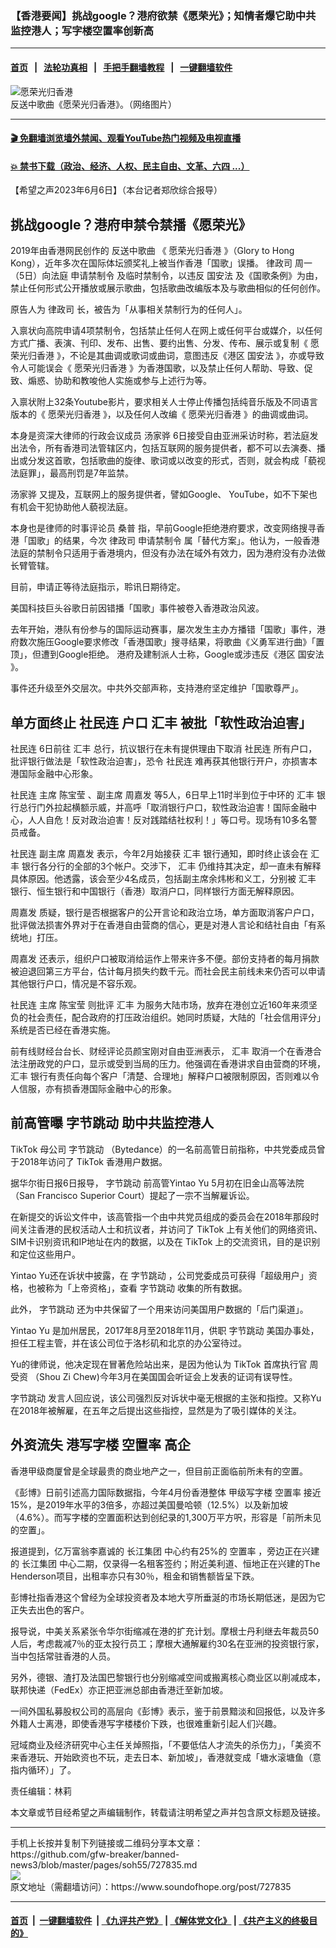### 【香港要闻】挑战google？港府欲禁《愿荣光》；知情者爆它助中共监控港人；写字楼空置率创新高
------------------------

#### [首页](https://github.com/gfw-breaker/banned-news3/blob/master/README.md) &nbsp;&nbsp;|&nbsp;&nbsp; [法轮功真相](https://github.com/begood0513/basic/blob/master/README.md)  &nbsp;&nbsp;|&nbsp;&nbsp; [手把手翻墙教程](https://github.com/gfw-breaker/guides/wiki)  &nbsp;&nbsp;|&nbsp;&nbsp; [一键翻墙软件](https://github.com/gfw-breaker/nogfw/blob/master/README.md)  



<div><img alt="愿荣光归香港" src="https://img.soundofhope.org/2023-01/1673037243638.jpg"/>
<br/><figcaption class="caption">
 反送中歌曲《愿荣光归香港》。（网络图片）
</figcaption></div><hr/>

#### [ 🎬  免翻墙浏览墙外禁闻、观看YouTube热门视频及电视直播](https://github.com/gfw-breaker/HelloWorld)

#### [ 💥  禁书下载（政治、经济、人权、民主自由、文革、六四 ...）](https://github.com/gfw-breaker/books/blob/master/README.md)

<div><div class="Content__Wrapper sc-1bvya0-0 elmmKw article_body" data-checkusr="" itemprop="articleBody">
 <div id="post_place_1">
 </div>
 <p class="meta-top">
  <span class="meta">
   【希望之声2023年6月6日】（本台记者郑欣综合报导）
  </span>
 </p>
 <h2>
  <strong>
   挑战google？港府申禁令禁播《愿荣光》
  </strong>
 </h2>
 <p>
  2019年由香港网民创作的
  <ok href="/term/814680">
   反送中歌曲
  </ok>
  《
  <ok href="/term/147948">
   愿荣光归香港
  </ok>
  》（Glory to Hong Kong），近年多次在国际体坛颁奖礼上被当作香港「国歌」误播。
  <ok href="/term/122576">
   律政司
  </ok>
  周一（5日）向法庭
  <ok href="/term/878084">
   申请禁制令
  </ok>
  及临时禁制令，以违反
  <ok href="/term/99050">
   国安法
  </ok>
  及《国歌条例》为由，禁止任何形式公开播放或展示歌曲，包括歌曲改编版本及与歌曲相似的任何创作。
 </p>
 <p>
  原告人为
  <ok href="/term/122576">
   律政司
  </ok>
  长，被告为「从事相关禁制行为的任何人」。
 </p>
 <p>
  入禀状向高院申请4项禁制令，包括禁止任何人在网上或任何平台或媒介，以任何方式广播、表演、刊印、发布、出售、要约出售、分发、传布、展示或复制《
  <ok href="/term/147948">
   愿荣光归香港
  </ok>
  》，不论是其曲调或歌词或曲词，意图违反《港区
  <ok href="/term/99050">
   国安法
  </ok>
  》，亦或导致令人可能误会《
  <ok href="/term/147948">
   愿荣光归香港
  </ok>
  》为香港国歌，以及禁止任何人帮助、导致、促致、煽惑、协助和教唆他人实施或参与上述行为等。
 </p>
 <p>
  入禀状附上32条Youtube影片，要求相关人士停止传播包括纯音乐版及不同语言版本的《
  <ok href="/term/147948">
   愿荣光归香港
  </ok>
  》，以及任何人改编《
  <ok href="/term/147948">
   愿荣光归香港
  </ok>
  》的曲调或曲词。
 </p>
 <p>
  本身是资深大律师的行政会议成员
  <ok href="/term/36163">
   汤家骅
  </ok>
  6日接受自由亚洲采访时称，若法庭发出法令，所有香港司法管辖区内，包括互联网的服务提供者，都不可以去演奏、播出或分发这首歌，包括歌曲的旋律、歌词或以改变的形式，否则，就会构成「藐视法庭罪」，最高刑罚是7年监禁。
 </p>
 <p>
  <ok href="/term/36163">
   汤家骅
  </ok>
  又提及，互联网上的服务提供者，譬如Google、 YouTube，如不下架也有机会干犯协助他人藐视法庭。
 </p>
 <p>
  本身也是律师的时事评论员
  <ok href="/term/54977">
   桑普
  </ok>
  指，早前Google拒绝港府要求，改变网络搜寻香港「国歌」的结果，今次
  <ok href="/term/122576">
   律政司
  </ok>
  <ok href="/term/878084">
   申请禁制令
  </ok>
  属「替代方案」。他认为，一般香港法庭的禁制令只适用于香港境内，但没有办法在域外有效力，因为港府没有办法做长臂管辖。
 </p>
 <p>
  目前，申请正等待法庭指示，聆讯日期待定。
 </p>
 <p>
  美国科技巨头谷歌日前因错播「国歌」事件被卷入香港政治风波。
 </p>
 <p>
  去年开始，港队有份参与的国际运动赛事，屡次发生主办方播错「国歌」事件，港府数次施压Google要求修改「香港国歌」搜寻结果，将歌曲《义勇军进行曲》「置顶」，但遭到Google拒绝。 港府及建制派人士称，Google或涉违反《港区
  <ok href="/term/99050">
   国安法
  </ok>
  》。
 </p>
 <p>
  事件还升级至外交层次。中共外交部声称，支持港府坚定维护「国歌尊严」。
 </p>
 <h2>
  <strong>
   单方面终止
   <ok href="/term/27837">
    社民连
   </ok>
   户口
   <ok href="/term/562238">
    汇丰
   </ok>
   被批「软性政治迫害」
  </strong>
 </h2>
 <p>
  <ok href="/term/27837">
   社民连
  </ok>
  6日前往
  <ok href="/term/562238">
   汇丰
  </ok>
  总行，抗议银行在未有提供理由下取消
  <ok href="/term/27837">
   社民连
  </ok>
  所有户口，批评银行做法是「软性政治迫害」，恐令
  <ok href="/term/27837">
   社民连
  </ok>
  难再获其他银行开户，亦损害本港国际金融中心形象。
 </p>
 <p>
  <ok href="/term/27837">
   社民连
  </ok>
  主席
  <ok href="/term/636768">
   陈宝莹
  </ok>
  、副主席
  <ok href="/term/878087">
   周嘉发
  </ok>
  等5人，6日早上11时半到位于中环的
  <ok href="/term/562238">
   汇丰
  </ok>
  银行总行门外拉起横额示威，并高呼「取消银行户口，软性政治迫害！国际金融中心，人人自危！反对政治迫害！反对践踏结社权利！」等口号。现场有10多名警员戒备。
 </p>
 <p>
  <ok href="/term/27837">
   社民连
  </ok>
  副主席
  <ok href="/term/878087">
   周嘉发
  </ok>
  表示，今年2月始接获
  <ok href="/term/562238">
   汇丰
  </ok>
  银行通知，即时终止该会在
  <ok href="/term/562238">
   汇丰
  </ok>
  银行各分行的全部的3个帐户。交涉下，
  <ok href="/term/562238">
   汇丰
  </ok>
  仍维持其决定，却一直未有解释具体原因。他透露，该会至少4名成员，包括副主席余炜彬和义工，分别被
  <ok href="/term/562238">
   汇丰
  </ok>
  银行、恒生银行和中国银行（香港）取消户口，同样银行方面无解释原因。
 </p>
 <p>
  <ok href="/term/878087">
   周嘉发
  </ok>
  质疑，银行是否根据客户的公开言论和政治立场，单方面取消客户户口，批评做法损害外界对于在香港自由营商的信心，更是对港人言论和结社自由「有系统地」打压。
 </p>
 <p>
  <ok href="/term/878087">
   周嘉发
  </ok>
  还表示，组织户口被取消给运作上带来许多不便。部份支持者的每月捐款被迫退回第三方平台，估计每月损失约数千元。而社会民主前线未来仍否可以申请其他银行户口，情况是不容乐观。
 </p>
 <p>
  <ok href="/term/27837">
   社民连
  </ok>
  主席
  <ok href="/term/636768">
   陈宝莹
  </ok>
  则批评
  <ok href="/term/562238">
   汇丰
  </ok>
  为服务大陆市场，放弃在港创立近160年来须坚负的社会责任，配合政府的打压政治组织。她同时质疑，大陆的「社会信用评分」系统是否已经在香港实施。
 </p>
 <p>
  前有线财经台台长、财经评论员颜宝刚对自由亚洲表示，
  <ok href="/term/562238">
   汇丰
  </ok>
  取消一个在香港合法注册政党的户口，显示或受到当局的压力。他强调在香港讲求自由营商的环境，
  <ok href="/term/562238">
   汇丰
  </ok>
  银行有责任向每个客户「清楚、合理地」解释户口被限制原因，否则难以令人信服，亦有损香港国际金融中心的形象。
 </p>
 <h2>
  <strong>
   前高管曝
   <ok href="/term/185063">
    字节跳动
   </ok>
   助中共监控港人
  </strong>
 </h2>
 <p>
  <ok href="/term/116032">
   TikTok
  </ok>
  母公司
  <ok href="/term/185063">
   字节跳动
  </ok>
  （Bytedance）的一名前高管日前指称，中共党委成员曾于2018年访问了
  <ok href="/term/116032">
   TikTok
  </ok>
  香港用户数据。
 </p>
 <p>
  据华尔街日报6日报导，
  <ok href="/term/185063">
   字节跳动
  </ok>
  前高管Yintao Yu 5月初在旧金山高等法院（San Francisco Superior Court）提起了一宗不当解雇诉讼。
 </p>
 <p>
  在新提交的诉讼文件中，该高管指一个由中共党员组成的委员会在2018年那段时间关注香港的民权活动人士和抗议者，并访问了
  <ok href="/term/116032">
   TikTok
  </ok>
  上有关他们的网络资讯、SIM卡识别资讯和IP地址在内的数据，以及在
  <ok href="/term/116032">
   TikTok
  </ok>
  上的交流资讯，目的是识别和定位这些用户。
 </p>
 <p>
  Yintao Yu还在诉状中披露，在
  <ok href="/term/185063">
   字节跳动
  </ok>
  ，公司党委成员可获得「超级用户」资格，也被称为「上帝资格」，查看
  <ok href="/term/185063">
   字节跳动
  </ok>
  收集的所有数据。
 </p>
 <p>
  此外，
  <ok href="/term/185063">
   字节跳动
  </ok>
  还为中共保留了一个用来访问美国用户数据的「后门渠道」。
 </p>
 <p>
  Yintao Yu 是加州居民，2017年8月至2018年11月，供职
  <ok href="/term/185063">
   字节跳动
  </ok>
  美国办事处，担任工程主管，并在该公司位于洛杉矶和北京的办公室待过。
 </p>
 <p>
  Yu的律师说，他决定现在冒著危险站出来，是因为他认为
  <ok href="/term/116032">
   TikTok
  </ok>
  首席执行官
  <ok href="/term/756662">
   周受资
  </ok>
  （Shou Zi Chew)今年3月在美国国会听证会上发表的证词有误导性。
 </p>
 <p>
  <ok href="/term/185063">
   字节跳动
  </ok>
  发言人回应说，该公司强烈反对诉状中毫无根据的主张和指控。又称Yu在2018年被解雇，在五年之后提出这些指控，显然是为了吸引媒体的关注。
 </p>
 <h2>
  外资流失 港写字楼
  <ok href="/term/331930">
   空置率
  </ok>
  高企
 </h2>
 <p>
  香港甲级商厦曾是全球最贵的商业地产之一，但目前正面临前所未有的空置。
 </p>
 <p>
  《彭博》日前引述高力国际数据指，今年4月份香港整体
  <ok href="/term/383533">
   甲级写字楼
  </ok>
  <ok href="/term/331930">
   空置率
  </ok>
  接近15%，是2019年水平的3倍多，亦超过美国曼哈顿（12.5%）以及新加坡（4.6%）。而写字楼的空置面积达到创纪录的1,300万平方呎，形容是「前所未见的空置」。
 </p>
 <p>
  报道提到，亿万富翁李嘉诚的
  <ok href="/term/878090">
   长江集团
  </ok>
  中心约有25%的
  <ok href="/term/331930">
   空置率
  </ok>
  ，旁边正在兴建的
  <ok href="/term/878090">
   长江集团
  </ok>
  中心二期，仅录得一名租客签约；附近美利道、恒地正在兴建的The Henderson项目，出租率亦只有30％，租金和销售额皆呈下跌。
 </p>
 <p>
  彭博社指香港这个曾经为全球投资者及本地大亨所垂涎的市场长期低迷，是因为它正失去出色的客户。
 </p>
 <p>
  报导说，中美关系紧张令华尔街缩减在港的扩充计划。摩根士丹利继去年裁员50人后，考虑裁减7％的亚太投行员工；摩根大通解雇约30名在亚洲的投资银行家，当中包括常驻香港的人员。
 </p>
 <p>
  另外，德银、渣打及法国巴黎银行也分别缩减空间或搬离核心商业区以削减成本，联邦快递（FedEx）亦正把亚洲总部由香港迁至新加坡。
 </p>
 <p>
  一间外国私募股权公司的高层向《彭博》表示，鉴于前景黯淡和回报低，以及许多外籍人士离港，即使香港写字楼楼价下跌，也很难重新引起人们兴趣。
 </p>
 <p>
  冠域商业及经济研究中心主任关焯照指，「不要低估人才流失的杀伤力」，「美资不来香港玩、开始欧资也不玩，走去日本、新加坡」，香港就变成「塘水滚塘鱼（意指内循环）」了。
 </p>
 <p class="meta-btm">
  责任编辑：林莉
 </p>
 <p class="meta-btm">
  本文章或节目经希望之声编辑制作，转载请注明希望之声并包含原文标题及链接。
 </p>
</div>
</div>
<hr/>
手机上长按并复制下列链接或二维码分享本文章：<br/>
https://github.com/gfw-breaker/banned-news3/blob/master/pages/soh55/727835.md <br/>
<a href='https://github.com/gfw-breaker/banned-news3/blob/master/pages/soh55/727835.md'><img src='https://github.com/gfw-breaker/banned-news3/blob/master/pages/soh55/727835.md.png'/></a> <br/>
原文地址（需翻墙访问）：https://www.soundofhope.org/post/727835


------------------------
#### [首页](https://github.com/gfw-breaker/banned-news3/blob/master/README.md) &nbsp;|&nbsp; [一键翻墙软件](https://github.com/gfw-breaker/nogfw/blob/master/README.md) &nbsp;| [《九评共产党》](https://github.com/gfw-breaker/9ping.md/blob/master/README.md#九评之一评共产党是什么) | [《解体党文化》](https://github.com/gfw-breaker/jtdwh.md/blob/master/README.md) | [《共产主义的终极目的》](https://github.com/gfw-breaker/gczydzjmd.md/blob/master/README.md)


<img src='http://gfw-breaker.win/banned-news3/pages/soh55/727835.md' width='0px' height='0px'/>
